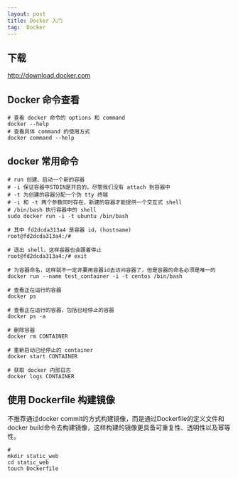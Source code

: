 ```yaml
---
layout: post
title: Docker 入门
tag:  Docker
---
```

## 下载
http://download.docker.com

## Docker 命令查看
```shell
# 查看 docker 命令的 options 和 command
docker --help
# 查看具体 command 的使用方式
docker command --help
```

## docker 常用命令
```shell
# run 创建、启动一个新的容器
# -i 保证容器中STDIN是开启的，尽管我们没有 attach 到容器中
# -t 为创建的容器分配一个伪 tty 终端
# -i 和 -t 两个参数同时存在，新建的容器才能提供一个交互式 shell
# /bin/bash 执行容器中的 shell
sudo docker run -i -t ubuntu /bin/bash

# 其中 fd2dcda313a4 是容器 id，(hostname)
root@fd2dcda313a4:/#

# 退出 shell，这样容器也会跟着停止
root@fd2dcda313a4:/# exit

# 为容器命名，这样就不一定非要用容器id去访问容器了，但是容器的命名必须是唯一的
docker run --name test_container -i -t centos /bin/bash

# 查看正在运行的容器
docker ps

# 查看正在运行的容器，包括已经停止的容器
docker ps -a

# 删除容器
docker rm CONTAINER

# 重新启动已经停止的 container
docker start CONTAINER

# 获取 docker 内部日志
docker logs CONTAINER
```

## 使用 Dockerfile 构建镜像
不推荐通过docker commit的方式构建镜像，而是通过Dockerfile的定义文件和docker build命令去构建镜像，这样构建的镜像更具备可重复性、透明性以及幂等性。

```shell
# 
mkdir static_web
cd static_web
touch Dockerfile

```